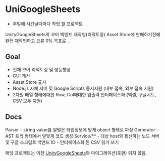 # UniGoogleSheets

 - 주말에 시간날때마다 작업 할 프로젝트
 
 UnityGoogleSheets의 코어 백엔드 재작업(리팩토링)
 Asset Store에 판매하기전에 완전 재작업하고 오류 0% 목표로 ..

## Goal
 - 전체 코어 리팩토링 및 성능향상
 - GUI 개선 
 - Asset Store 출시
 - Node.js 자체 서버 및 Google Scripts 동시지원 (내부 접속, 외부 접속 지원)
 - 2차원 배열 형태에대한 Row, Col에대한 입출력 인터페이스화 (엑셀, 구글시트, CSV 모두 지원)
 
 
 ## Docs
  Parser        - string value를 알맞은 타입정보에 맞게 object 형태로 파싱
  Generator     - AST 트리 형태에서 알맞게 코드 생성
  Service/**    - 대상 host와 통신하는 노드 서버 및 구글 스크립트 백엔드 
  IO            - 인터페이스화 된 CSV 읽기 쓰기
  
해당 프로젝트는 이전 [UnityGoogleSheets](https://ugs.shlife.dev)와 마이그레이션(호환) 되지 않음.
